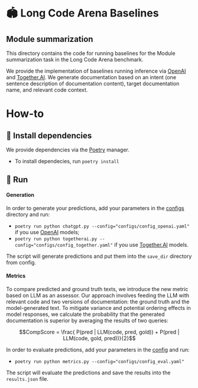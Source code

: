 # 🏟️ Long Code Arena Baselines
## Module summarization

This directory contains the code for running baselines for the Module summarization task in the Long Code Arena benchmark.

We provide the implementation of baselines running inference via [OpenAI](https://platform.openai.com/docs/overview) and [Together.AI](https://www.together.ai/).
We generate documentation based on an intent (one sentence description of documentation content), target documentation name, and relevant code context. 

# How-to

## 💾 Install dependencies

We provide dependencies via the [Poetry](https://python-poetry.org/docs/) manager. 

* To install dependecies, run `poetry install`

## 🚀 Run 

#### Generation

In order to generate your predictions, add your parameters in the [configs](configs) directory and run: 

* `poetry run python chatgpt.py --config="configs/config_openai.yaml"` if you use [OpenAI](https://platform.openai.com/docs/overview) models;
* `poetry run python togetherai.py --config="configs/config_together.yaml"` if you use [Together.AI](https://www.together.ai/) models.

The script will generate predictions and put them into the `save_dir` directory from config.

#### Metrics 

To compare predicted and ground truth texts, we introduce the new metric based on LLM as an assessor. Our approach involves feeding the LLM with relevant code and two versions of documentation: the ground truth and the model-generated text. To mitigate variance and potential ordering effects in model responses, we calculate the probability that the generated documentation is superior by averaging the results of two queries:

```math
CompScore = \frac{ P(pred | LLM(code, pred, gold)) + P(pred | LLM(code, gold, pred))}{2}
```

In order to evaluate predictions, add your parameters in the [config](configs/config_eval.yaml) and run:
* `poetry run python metrics.py --config="configs/config_eval.yaml"`

The script will evaluate the predictions and save the results into the `results.json` file.

